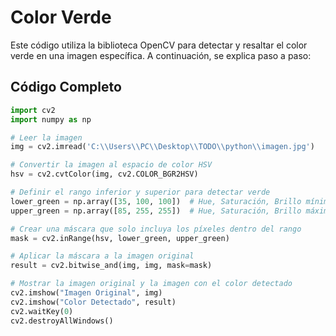 # Color Verde

Este código utiliza la biblioteca OpenCV para detectar y resaltar el color verde en una imagen específica. A continuación, se explica paso a paso:

## Código Completo

```python
import cv2
import numpy as np

# Leer la imagen
img = cv2.imread('C:\\Users\\PC\\Desktop\\TODO\\python\\imagen.jpg')

# Convertir la imagen al espacio de color HSV
hsv = cv2.cvtColor(img, cv2.COLOR_BGR2HSV)

# Definir el rango inferior y superior para detectar verde
lower_green = np.array([35, 100, 100])  # Hue, Saturación, Brillo mínimos
upper_green = np.array([85, 255, 255])  # Hue, Saturación, Brillo máximos

# Crear una máscara que solo incluya los píxeles dentro del rango
mask = cv2.inRange(hsv, lower_green, upper_green)

# Aplicar la máscara a la imagen original
result = cv2.bitwise_and(img, img, mask=mask)

# Mostrar la imagen original y la imagen con el color detectado
cv2.imshow("Imagen Original", img)
cv2.imshow("Color Detectado", result)
cv2.waitKey(0)
cv2.destroyAllWindows()
